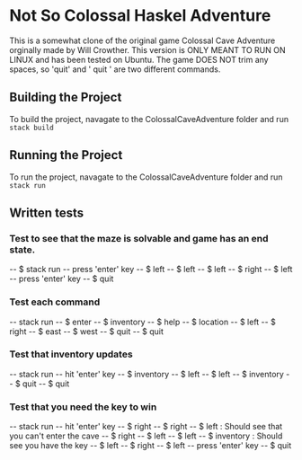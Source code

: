 # Not So Colossal Haskel Adventure
This is a somewhat clone of the original game Colossal Cave Adventure orginally made by Will Crowther. This version is ONLY MEANT TO RUN ON LINUX and has been tested on Ubuntu. The game DOES NOT trim any spaces, so 'quit' and '  quit  ' are two different commands. 
## Building the Project
To build the project, navagate to the ColossalCaveAdventure folder and run `stack build`
## Running the Project
To run the project, navagate to the ColossalCaveAdventure folder and run `stack run`
## Written tests
### Test to see that the maze is solvable and game has an end state. 
-- $ stack run
-- press 'enter' key
-- $ left
-- $ left
-- $ left
-- $ right
-- $ left
-- press 'enter' key
-- $ quit

### Test each command
-- stack run
-- $ enter
-- $ inventory
-- $ help
-- $ location
-- $ left
-- $ right
-- $ east
-- $ west
-- $ quit
-- $ quit

### Test that inventory updates
-- stack run
-- hit 'enter' key
-- $ inventory
-- $ left
-- $ left
-- $ inventory
-- $ quit
-- $ quit

### Test that you need the key to win
-- stack run
-- hit 'enter' key
-- $ right 
-- $ right 
-- $ left : Should see that you can't enter the cave
-- $ right 
-- $ left
-- $ left
-- $ inventory : Should see you have the key
-- $ left
-- $ right
-- $ left
-- press 'enter' key
-- $ quit
